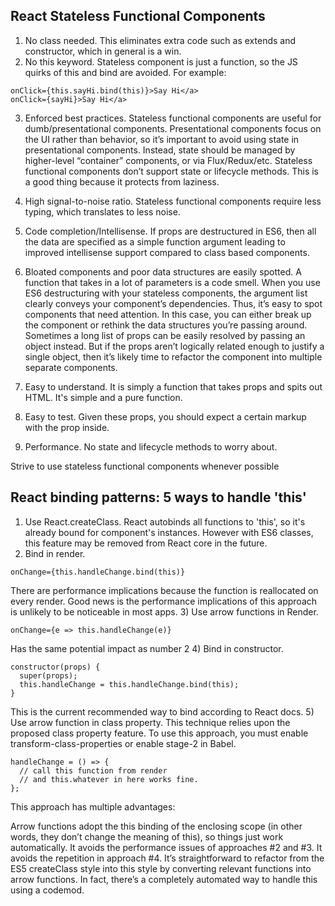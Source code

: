 ## React Stateless Functional Components

1) No class needed. This eliminates extra code such as extends and constructor, which in general is a win.
2) No this keyword. Stateless component is just a function, so the JS quirks of this and bind are avoided. For example:
```
onClick={this.sayHi.bind(this)}>Say Hi</a>
onClick={sayHi}>Say Hi</a>
```
3) Enforced best practices. Stateless functional components are useful for dumb/presentational components. Presentational components focus on the UI rather than behavior, so it’s important to avoid using state in presentational components. Instead, state should be managed by higher-level “container” components, or via Flux/Redux/etc. Stateless functional components don’t support state or lifecycle methods. This is a good thing because it protects from laziness.

4) High signal-to-noise ratio. Stateless functional components require less typing, which translates to less noise.
5) Code completion/Intellisense. If props are destructured in ES6, then all the data are specified as a simple function argument leading to improved intellisense support compared to class based components.
6) Bloated components and poor data structures are easily spotted. A function that takes in a lot of parameters is a code smell. When you use ES6 destructuring with your stateless components, the argument list clearly conveys your component’s dependencies. Thus, it’s easy to spot components that need attention. In this case, you can either break up the component or rethink the data structures you’re passing around. Sometimes a long list of props can be easily resolved by passing an object instead. But if the props aren’t logically related enough to justify a single object, then it’s likely time to refactor the component into multiple separate components.
7) Easy to understand. It is simply a function that takes props and spits out HTML. It's simple and a pure function.
8) Easy to test. Given these props, you should expect a certain markup with the prop inside.
9) Performance. No state and lifecycle methods to worry about. 

Strive to use stateless functional components whenever possible

## React binding patterns: 5 ways to handle 'this'

1) Use React.createClass. React autobinds all functions to 'this', so it's already bound for component's instances.
However with ES6 classes, this feature may be removed from React core in the future.
2) Bind in render.
```
onChange={this.handleChange.bind(this)}
```
There are performance implications because the function is reallocated on every render. Good news is the performance implications of this approach is unlikely to be noticeable in most apps.
3) Use arrow functions in Render.
```
onChange={e => this.handleChange(e)}
```
Has the same potential impact as number 2
4) Bind in constructor.
```
constructor(props) {
  super(props);
  this.handleChange = this.handleChange.bind(this);
}
```
This is the current recommended way to bind according to React docs.
5) Use arrow function in class property. This technique relies upon the proposed class property feature. To use this approach, you must enable transform-class-properties or enable stage-2 in Babel.
```
handleChange = () => {
  // call this function from render 
  // and this.whatever in here works fine.
};
```
This approach has multiple advantages:

Arrow functions adopt the this binding of the enclosing scope (in other words, they don’t change the meaning of this), so things just work automatically.
It avoids the performance issues of approaches #2 and #3.
It avoids the repetition in approach #4.
It’s straightforward to refactor from the ES5 createClass style into this style by converting relevant functions into arrow functions. In fact, there’s a completely automated way to handle this using a codemod.